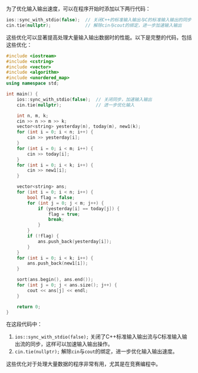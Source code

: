 为了优化输入输出速度，可以在程序开始时添加以下两行代码：

```cpp
ios::sync_with_stdio(false);  // 关闭C++的标准输入输出与C的标准输入输出的同步
cin.tie(nullptr);             // 解除cin与cout的绑定，进一步加速输入输出
```

这些优化可以显著提高处理大量输入输出数据时的性能。以下是完整的代码，包括这些优化：

```cpp
#include <iostream>
#include <cstring>
#include <vector>
#include <algorithm>
#include <unordered_map>
using namespace std;

int main() {
    ios::sync_with_stdio(false);  // 关闭同步，加速输入输出
    cin.tie(nullptr);             // 进一步优化输入

    int n, m, k;
    cin >> n >> m >> k;
    vector<string> yesterday(n), today(m), new1(k);
    for (int i = 0; i < n; i++) {
        cin >> yesterday[i];
    }
    for (int i = 0; i < m; i++) {
        cin >> today[i];
    }
    for (int i = 0; i < k; i++) {
        cin >> new1[i];
    }

    vector<string> ans;
    for (int i = 0; i < n; i++) {
        bool flag = false;
        for (int j = 0; j < m; j++) {
            if (yesterday[i] == today[j]) {
                flag = true;
                break;
            }
        }
        if (!flag) {
            ans.push_back(yesterday[i]);
        }
    }
    for (int i = 0; i < k; i++) {
        ans.push_back(new1[i]);
    }

    sort(ans.begin(), ans.end());
    for (int j = 0; j < ans.size(); j++) {
        cout << ans[j] << endl;
    }

    return 0;
}
```

在这段代码中：

1. `ios::sync_with_stdio(false);` 关闭了C++标准输入输出流与C标准输入输出流的同步，这样可以加速输入输出操作。
2. `cin.tie(nullptr);` 解除`cin`与`cout`的绑定，进一步优化输入输出速度。

这些优化对于处理大量数据的程序非常有用，尤其是在竞赛编程中。
